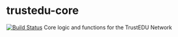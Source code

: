 # trustedu-core
[![Build Status](https://travis-ci.org/TrustEDU/trustedu-core.svg?branch=master)](https://travis-ci.org/TrustEDU/trustedu-core)
Core logic and functions for the TrustEDU Network
